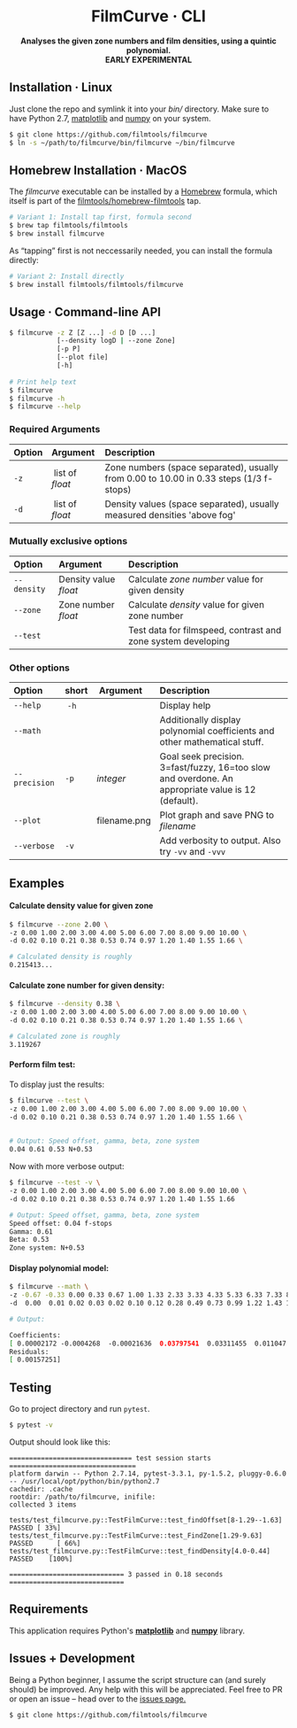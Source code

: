 <div align="center">

<h1>FilmCurve · CLI</h1>
    
<p>
<strong>Analyses the given zone numbers and film densities, using a quintic polynomial.<br>
EARLY EXPERIMENTAL</strong>
</p>

</div>



## Installation · Linux

Just clone the repo and symlink it into your *bin/* directory. Make sure to have Python 2.7, [matplotlib](https://matplotlib.org/) and [numpy](http://www.numpy.org/) on your system.

```bash
$ git clone https://github.com/filmtools/filmcurve
$ ln -s ~/path/to/filmcurve/bin/filmcurve ~/bin/filmcurve
```


## Homebrew Installation · MacOS

The *filmcurve* executable can be installed by a [Homebrew](https://brew.sh/) formula, which itself is part of the [filmtools/homebrew-filmtools](https://github.com/filmtools/homebrew-filmtools) tap.

```bash
# Variant 1: Install tap first, formula second
$ brew tap filmtools/filmtools
$ brew install filmcurve
```

As “tapping” first is not neccessarily needed, you can install the formula directly:

```bash
# Variant 2: Install directly
$ brew install filmtools/filmtools/filmcurve
```


## Usage · Command-line API

```bash
$ filmcurve -z Z [Z ...] -d D [D ...]
            [--density logD | --zone Zone]
            [-p P]
            [--plot file]
            [-h] 
           
# Print help text
$ filmcurve
$ filmcurve -h
$ filmcurve --help           
```

### Required Arguments

Option | Argument | Description
:------|:---------|:-----------
`-z` | list of *float* | Zone numbers (space separated), usually from 0.00 to 10.00 in 0.33 steps (1/3 f-stops)
`-d` | list of *float* | Density values (space separated), usually measured densities 'above fog'


### Mutually exclusive options

Option      | Argument              | Description
:-----------|:----------------------|:-----------
`--density` | Density value *float* | Calculate *zone number* value for given density
`--zone`    | Zone number *float*   | Calculate *density* value for given zone number
`--test`    |                       | Test data for filmspeed, contrast and zone system developing



### Other options

Option        | short | Argument     | Description
:-------------|:------|:-------------|:-----------
`--help`      | `-h`  |              | Display help
`--math`      |       |              | Additionally display polynomial coefficients and other mathematical stuff.
`--precision` | `-p`  | *integer*    | Goal seek precision. 3=fast/fuzzy, 16=too slow and overdone. An appropriate value is 12 (default).
`--plot`      |       | filename.png | Plot graph and save PNG to *filename*
`--verbose`   |  `-v` |              | Add verbosity to output. Also try `-vv` and `-vvv`






## Examples

#### Calculate density value for given zone


```bash
$ filmcurve --zone 2.00 \
-z 0.00 1.00 2.00 3.00 4.00 5.00 6.00 7.00 8.00 9.00 10.00 \
-d 0.02 0.10 0.21 0.38 0.53 0.74 0.97 1.20 1.40 1.55 1.66 \

# Calculated density is roughly
0.215413...
```

#### Calculate zone number for given density:

```bash
$ filmcurve --density 0.38 \
-z 0.00 1.00 2.00 3.00 4.00 5.00 6.00 7.00 8.00 9.00 10.00 \
-d 0.02 0.10 0.21 0.38 0.53 0.74 0.97 1.20 1.40 1.55 1.66 \

# Calculated zone is roughly
3.119267
```

#### Perform film test:

To display just the results:

```bash
$ filmcurve --test \
-z 0.00 1.00 2.00 3.00 4.00 5.00 6.00 7.00 8.00 9.00 10.00 \
-d 0.02 0.10 0.21 0.38 0.53 0.74 0.97 1.20 1.40 1.55 1.66 \
            

# Output: Speed offset, gamma, beta, zone system
0.04 0.61 0.53 N+0.53
```


Now with more verbose output:

```bash
$ filmcurve --test -v \
-z 0.00 1.00 2.00 3.00 4.00 5.00 6.00 7.00 8.00 9.00 10.00 \
-d 0.02 0.10 0.21 0.38 0.53 0.74 0.97 1.20 1.40 1.55 1.66

# Output: Speed offset, gamma, beta, zone system
Speed offset: 0.04 f-stops
Gamma: 0.61
Beta: 0.53
Zone system: N+0.53

```



#### Display polynomial model:

```bash
$ filmcurve --math \
-z -0.67 -0.33 0.00 0.33 0.67 1.00 1.33 2.33 3.33 4.33 5.33 6.33 7.33 8.33 9.33 \
-d  0.00  0.01 0.02 0.03 0.02 0.10 0.12 0.28 0.49 0.73 0.99 1.22 1.43 1.62 1.75

# Output:

Coefficients:
[ 0.00002172 -0.0004268  -0.00021636  0.03797541  0.03311455  0.011047  ]
Residuals:
[ 0.00157251]

```


## Testing

Go to project directory and run `pytest`. 

```bash
$ pytest -v
```

Output should look like this:

```
=============================== test session starts ================================
platform darwin -- Python 2.7.14, pytest-3.3.1, py-1.5.2, pluggy-0.6.0 -- /usr/local/opt/python/bin/python2.7
cachedir: .cache
rootdir: /path/to/filmcurve, inifile:
collected 3 items

tests/test_filmcurve.py::TestFilmCurve::test_findOffset[8-1.29--1.63] PASSED [ 33%]
tests/test_filmcurve.py::TestFilmCurve::test_FindZone[1.29-9.63] PASSED      [ 66%]
tests/test_filmcurve.py::TestFilmCurve::test_findDensity[4.0-0.44] PASSED    [100%]

============================= 3 passed in 0.18 seconds =============================
```




## Requirements

This application requires Python's  **[matplotlib](https://matplotlib.org/)** and **[numpy](http://www.numpy.org/)** library.


## Issues + Development

Being a Python beginner, I assume the script structure can (and surely should) be improved. Any help with this will be appreciated. Feel free to PR or open an issue – head over to the [issues page.](https://github.com/filmtools/filmcurve/issues)

```bash
$ git clone https://github.com/filmtools/filmcurve
```


